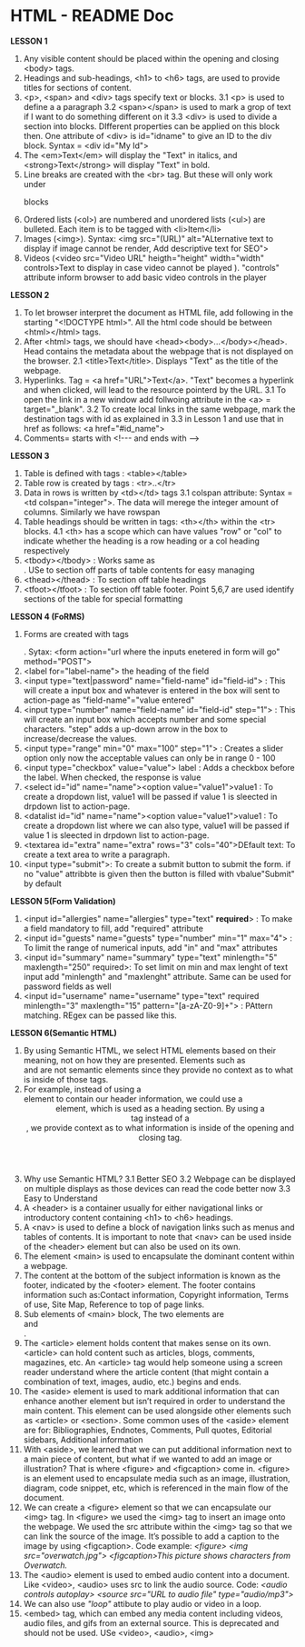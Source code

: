 # HTML - README Doc
**LESSON 1** 
1. Any visible content should be placed within the opening and closing \<body> tags.
2. Headings and sub-headings, \<h1> to \<h6> tags, are used to provide titles for sections of content.
3. \<p>, \<span> and \<div> tags specify text or blocks.
  3.1 \<p> is used to define a a paragraph
  3.2 \<span>\</span> is used to mark a grop of text if I want to do something different on it
  3.3 \<div> is used to divide a section into blocks. DIfferent properties can be applied on this block then. One attribute of \<div> is id="idname" to give an ID to the div block.
      Syntax = \<div id="My Id">
4. The \<em>Text\</em> will display the "Text" in italics, and \<strong>Text\</strong> will display "Text" in bold.
5. Line breaks are created with the \<br> tag. But these will only work under <p> blocks
6. Ordered lists (\<ol>) are numbered and unordered lists (\<ul>) are bulleted. Each item is to be tagged with \<li>Item\</li>
7. Images (\<img>). Syntax: \<img src="(URL)" alt="ALternative text to display if image cannot be render, Add descriptive text for SEO">
8. Videos (\<video src="Video URL" heigth="height" width="width" controls>Text to display in case video cannot be played </video>). "controls" attribute inform browser to add basic video controls in the player

**LESSON 2**
1. To let browser interpret the document as HTML file, add following in the starting "\<!DOCTYPE html>". All the html code should be between \<html>\</html> tags.
2. After \<html> tags, we should have \<head>\<body>...\</body>\</head>. Head contains the metadata about the webpage that is not displayed on the browser.
  2.1 \<title>Text\</title>. Displays "Text" as the title of the webpage.
3. Hyperlinks. Tag = \<a href="URL">Text\</a>. "Text" becomes a hyperlink and when clicked, will lead to the resource pointerd by the URL.
  3.1 To open the link in a new window add follwoing attribute in the \<a> = target="_blank".
  3.2 To create local links in the same webpage, mark the destination tags with id as explained in 3.3 in Lesson 1 and use that in href as follows: \<a href="#id_name">
4. Comments= starts with \<!--- and ends with -->

**LESSON 3**
1. Table is defined with tags : \<table>\</table>
2. Table row is created by tags : \<tr>..\</tr>
3. Data in rows is written by \<td>\</td> tags
   3.1 colspan attribute: Syntax = \<td colspan="integer">. The data will merege the integer amount of columns. Similarly we have rowspan 
4. Table headings should be written in tags: \<th>\</th> within the \<tr> blocks.
   4.1 \<th> has a scope which can have values "row"  or "col" to indicate whether the heading is a row heading or a col heading respectively
5. \<tbody>\</tbody> : Works same as <div></div>. USe to section off parts of table contents for easy managing
6. \<thead>\</thead> : To section off table headings
7. \<tfoot>\</tfoot> : To section off table footer. Point 5,6,7 are used identify sections of the table for special formatting

**LESSON 4 (FoRMS)**
1. Forms are created with tags <form></form>. Sytax: \<form action="url where the inputs enetered in form will go" method="POST">
2. \<label for="label-name"> the heading of the field
3. \<input type="text|password" name="field-name" id="field-id"> : This will create a input box and whatever is entered in the box will sent to action-page as "field-name"="value entered"
4. \<input type="number" name="field-name" id="field-id" step="1"> : This will create an input box which accepts number and some special characters. "step" adds a up-down arrow in the box to increase/decrease the values.
5. \<input type="range" min="0" max="100" step="1"> : Creates a slider option only now the acceptable values can only be in range 0 - 100
6. \<input type="checkbox" value="value"> <label>label</label> : Adds a checkbox before the label. When checked, the response is value
7. \<select id="id" name="name">\<option value="value1">value1</option></select> : To create a dropdown list, value1 will be passed if value 1 is sleected in drpdown list to action-page.
8. \<datalist id="id" name="name">\<option value="value1">value1</option></datalist> : To create a dropdown list where we can also type, value1 will be passed if value 1 is sleected in drpdown list to action-page.
9. \<textarea id="extra" name="extra" rows="3" cols="40">DEfault text</textarea>: To create a text area to write a paragraph.
10. \<input type="submit">: To create a submit button to submit the form. if no "value" attribbte is given then the button is filled with vbalue"Submit" by default

**LESSON 5(Form Validation)**
1. \<input id="allergies" name="allergies" type="text" **required**> : To make a field mandatory to fill, add "required" attribute
2. \<input id="guests" name="guests" type="number" min="1" max="4"> : To limit the range of numerical inputs, add "in" and "max" attributes
3. \<input id="summary" name="summary" type="text" minlength="5" maxlength="250" required>: To set limit on min and max lenght of text input add "minlength" and "maxlenght" attribute. Same can be used for password fields as well
4. \<input id="username" name="username" type="text" required minlength="3" maxlength="15" pattern="[a-zA-Z0-9]+"> : PAttern matching. REgex can be passed like this.


**LESSON 6(Semantic HTML)**
1. By using Semantic HTML, we select HTML elements based on their meaning, not on how they are presented. Elements such as <div> and <span> are not semantic elements since they provide no context as to what is inside of those tags.
2. For example, instead of using a <div> element to contain our header information, we could use a <header> element, which is used as a heading section. By using a <header> tag instead of a <div>, we provide context as to what information is inside of the opening and closing tag.
3. Why use Semantic HTML?
  3.1 Better SEO
  3.2 Webpage can be displayed on multiple displays as those devices can read the code better now
  3.3 Easy to Understand
4. A \<header> is a container usually for either navigational links or introductory content containing \<h1> to \<h6> headings.
5. A \<nav> is used to define a block of navigation links such as menus and tables of contents. It is important to note that \<nav> can be used inside of the \<header> element but can also be used on its own.
6. The element \<main> is used to encapsulate the dominant content within a webpage.
7. The content at the bottom of the subject information is known as the footer, indicated by the \<footer> element. The footer contains information such as:Contact information, Copyright information, Terms of use, Site Map, Reference to top of page links.
8. Sub elements of \<main> block, The two elements are <section> and <article>.
9. The \<article> element holds content that makes sense on its own. \<article> can hold content such as articles, blogs, comments, magazines, etc. An \<article> tag would help someone using a screen reader understand where the article content (that might contain a combination of text, images, audio, etc.) begins and ends.
10. The \<aside> element is used to mark additional information that can enhance another element but isn’t required in order to understand the main content. This element can be used alongside other elements such as \<article> or \<section>. Some common uses of the \<aside> element are for: Bibliographies, Endnotes, Comments, Pull quotes, Editorial sidebars, Additional information
11. With \<aside>, we learned that we can put additional information next to a main piece of content, but what if we wanted to add an image or illustration? That is where \<figure> and \<figcaption> come in. \<figure> is an element used to encapsulate media such as an image, illustration, diagram, code snippet, etc, which is referenced in the main flow of the document.
12. We can create a \<figure> element so that we can encapsulate our \<img> tag. In \<figure> we used the \<img> tag to insert an image onto the webpage. We used the src attribute within the \<img> tag so that we can link the source of the image. It’s possible to add a caption to the image by using \<figcaption>. Code example: _\<figure>   \<img src="overwatch.jpg">   \<figcaption>This picture shows characters from Overwatch.</figcaption> </figure>_
13. The \<audio> element is used to embed audio content into a document. Like \<video>, \<audio> uses src to link the audio source. Code: _\<audio controls autoplay> \<source src="URL to audio file" type="audio/mp3"> </audio>_
14.  We can also use _"loop"_ attibute to play audio or video in a loop.
15.  \<embed> tag, which can embed any media content including videos, audio files, and gifs from an external source. This is deprecated and should not be used. USe \<video>, \<audio>, \<img>
